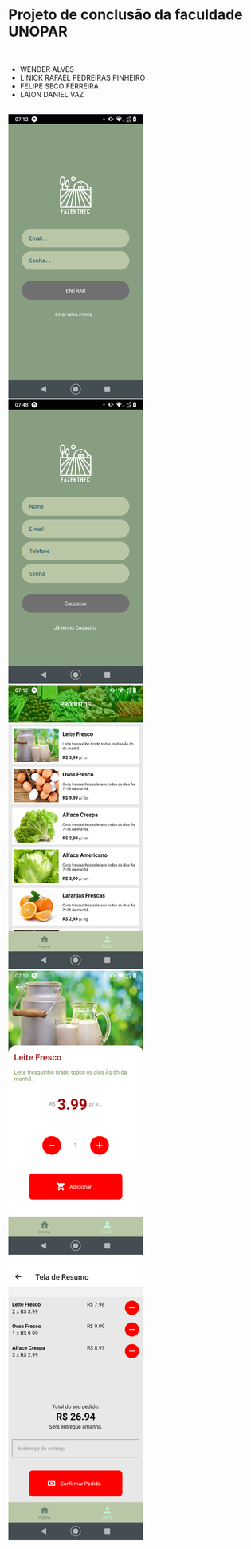 <h1>Projeto de conclusão da faculdade UNOPAR</h1></br>
<ul>
  <li>WENDER ALVES</li>
  <li>LINICK RAFAEL PEDREIRAS PINHEIRO</li>
  <li>FELIPE SECO FERREIRA</li>
  <li>LAION DANIEL VAZ</li>
</ul> <br>
<img src="https://github.com/wenderalves/fazenThec/blob/main/telas/login.png?raw=true" width="270px">
<img src="https://github.com/wenderalves/fazenThec/blob/main/telas/cadastro.png?raw=true" width="270px">
<img src="https://github.com/wenderalves/fazenThec/blob/main/telas/home.png?raw=true" width="270px">
<img src="https://github.com/wenderalves/fazenThec/blob/main/telas/detalhes.png?raw=true" width="270px">
<img src="https://github.com/wenderalves/fazenThec/blob/main/telas/resumo.png?raw=true" width="270px">
